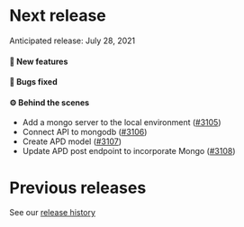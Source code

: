 # Next release

Anticipated release: July 28, 2021

#### 🚀 New features

#### 🐛 Bugs fixed

#### ⚙️ Behind the scenes

- Add a mongo server to the local environment ([#3105])
- Connect API to mongodb ([#3106])
- Create APD model ([#3107])
- Update APD post endpoint to incorporate Mongo ([#3108])

# Previous releases

See our [release history](https://github.com/CMSgov/eAPD/releases)

[#3105]: https://github.com/CMSgov/eAPD/issues/3105
[#3106]: https://github.com/CMSgov/eAPD/issues/3106
[#3107]: https://github.com/CMSgov/eAPD/issues/3107
[#3108]: https://github.com/CMSgov/eAPD/issues/3108
